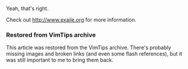 <!-- :metadata:

title: Exaile 0.3b1 Released!
tags: Exaile, Programming, Linux, Python
published: 2009-08-15T16:21:16-0700
summary:

Yeah, that's right.

Check out http://www.exaile.org for more information.

-->

Yeah, that's right.

Check out http://www.exaile.org for more information.

<div class="restored-from-archive">
  <h3>Restored from VimTips archive</h3>
  <p>
  This article was restored from the VimTips archive. There's probably
  missing images and broken links (and even some flash references), but it
  was still important to me to bring them back.
  </p>
</div>
